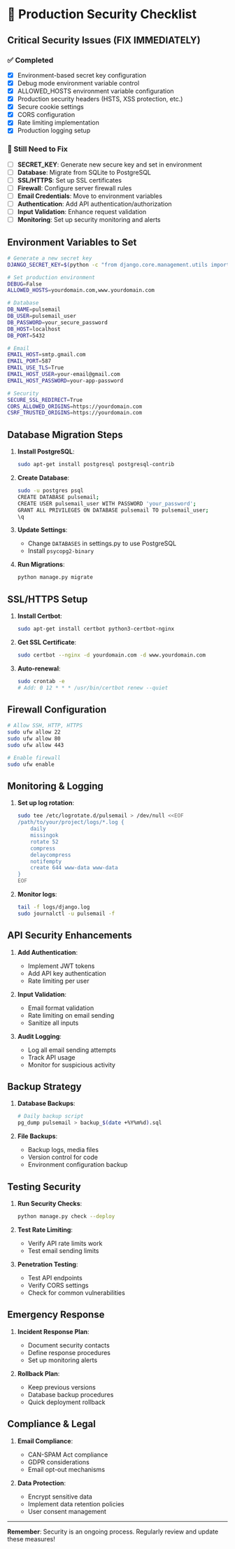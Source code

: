 # 🔐 Production Security Checklist

## Critical Security Issues (FIX IMMEDIATELY)

### ✅ Completed
- [x] Environment-based secret key configuration
- [x] Debug mode environment variable control
- [x] ALLOWED_HOSTS environment variable configuration
- [x] Production security headers (HSTS, XSS protection, etc.)
- [x] Secure cookie settings
- [x] CORS configuration
- [x] Rate limiting implementation
- [x] Production logging setup

### 🚨 Still Need to Fix
- [ ] **SECRET_KEY**: Generate new secure key and set in environment
- [ ] **Database**: Migrate from SQLite to PostgreSQL
- [ ] **SSL/HTTPS**: Set up SSL certificates
- [ ] **Firewall**: Configure server firewall rules
- [ ] **Email Credentials**: Move to environment variables
- [ ] **Authentication**: Add API authentication/authorization
- [ ] **Input Validation**: Enhance request validation
- [ ] **Monitoring**: Set up security monitoring and alerts

## Environment Variables to Set

```bash
# Generate a new secret key
DJANGO_SECRET_KEY=$(python -c "from django.core.management.utils import get_random_secret_key; print(get_random_secret_key())")

# Set production environment
DEBUG=False
ALLOWED_HOSTS=yourdomain.com,www.yourdomain.com

# Database
DB_NAME=pulsemail
DB_USER=pulsemail_user
DB_PASSWORD=your_secure_password
DB_HOST=localhost
DB_PORT=5432

# Email
EMAIL_HOST=smtp.gmail.com
EMAIL_PORT=587
EMAIL_USE_TLS=True
EMAIL_HOST_USER=your-email@gmail.com
EMAIL_HOST_PASSWORD=your-app-password

# Security
SECURE_SSL_REDIRECT=True
CORS_ALLOWED_ORIGINS=https://yourdomain.com
CSRF_TRUSTED_ORIGINS=https://yourdomain.com
```

## Database Migration Steps

1. **Install PostgreSQL**:
   ```bash
   sudo apt-get install postgresql postgresql-contrib
   ```

2. **Create Database**:
   ```bash
   sudo -u postgres psql
   CREATE DATABASE pulsemail;
   CREATE USER pulsemail_user WITH PASSWORD 'your_password';
   GRANT ALL PRIVILEGES ON DATABASE pulsemail TO pulsemail_user;
   \q
   ```

3. **Update Settings**:
   - Change `DATABASES` in settings.py to use PostgreSQL
   - Install `psycopg2-binary`

4. **Run Migrations**:
   ```bash
   python manage.py migrate
   ```

## SSL/HTTPS Setup

1. **Install Certbot**:
   ```bash
   sudo apt-get install certbot python3-certbot-nginx
   ```

2. **Get SSL Certificate**:
   ```bash
   sudo certbot --nginx -d yourdomain.com -d www.yourdomain.com
   ```

3. **Auto-renewal**:
   ```bash
   sudo crontab -e
   # Add: 0 12 * * * /usr/bin/certbot renew --quiet
   ```

## Firewall Configuration

```bash
# Allow SSH, HTTP, HTTPS
sudo ufw allow 22
sudo ufw allow 80
sudo ufw allow 443

# Enable firewall
sudo ufw enable
```

## Monitoring & Logging

1. **Set up log rotation**:
   ```bash
   sudo tee /etc/logrotate.d/pulsemail > /dev/null <<EOF
   /path/to/your/project/logs/*.log {
       daily
       missingok
       rotate 52
       compress
       delaycompress
       notifempty
       create 644 www-data www-data
   }
   EOF
   ```

2. **Monitor logs**:
   ```bash
   tail -f logs/django.log
   sudo journalctl -u pulsemail -f
   ```

## API Security Enhancements

1. **Add Authentication**:
   - Implement JWT tokens
   - Add API key authentication
   - Rate limiting per user

2. **Input Validation**:
   - Email format validation
   - Rate limiting on email sending
   - Sanitize all inputs

3. **Audit Logging**:
   - Log all email sending attempts
   - Track API usage
   - Monitor for suspicious activity

## Backup Strategy

1. **Database Backups**:
   ```bash
   # Daily backup script
   pg_dump pulsemail > backup_$(date +%Y%m%d).sql
   ```

2. **File Backups**:
   - Backup logs, media files
   - Version control for code
   - Environment configuration backup

## Testing Security

1. **Run Security Checks**:
   ```bash
   python manage.py check --deploy
   ```

2. **Test Rate Limiting**:
   - Verify API rate limits work
   - Test email sending limits

3. **Penetration Testing**:
   - Test API endpoints
   - Verify CORS settings
   - Check for common vulnerabilities

## Emergency Response

1. **Incident Response Plan**:
   - Document security contacts
   - Define response procedures
   - Set up monitoring alerts

2. **Rollback Plan**:
   - Keep previous versions
   - Database backup procedures
   - Quick deployment rollback

## Compliance & Legal

1. **Email Compliance**:
   - CAN-SPAM Act compliance
   - GDPR considerations
   - Email opt-out mechanisms

2. **Data Protection**:
   - Encrypt sensitive data
   - Implement data retention policies
   - User consent management

---

**Remember**: Security is an ongoing process. Regularly review and update these measures! 